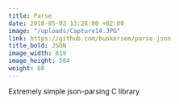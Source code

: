 ```yaml
---
title: Parse
date: 2018-05-02 13:28:00 +02:00
image: "/uploads/Capture14.JPG"
link: https://github.com/bunkersem/parse-json
title_bold: JSON
image_width: 619
image_height: 584
weight: 60
---
```


Extremely simple json-parsing C library